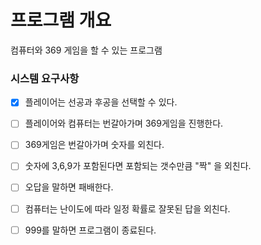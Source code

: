 # 프로그램 개요
 컴퓨터와 369 게임을 할 수 있는 프로그램

### 시스템 요구사항
-[x] 플레이어는 선공과 후공을 선택할 수 있다.

-[ ] 플레이어와 컴퓨터는 번갈아가며 369게임을 진행한다.

-[ ] 369게임은 번갈아가며 숫자를 외친다.

-[ ] 숫자에 3,6,9가 포함된다면 포함되는 갯수만큼 "짝" 을 외친다.

-[ ] 오답을 말하면 패배한다.

-[ ] 컴퓨터는 난이도에 따라 일정 확률로 잘못된 답을 외친다.

-[ ] 999를 말하면 프로그램이 종료된다.